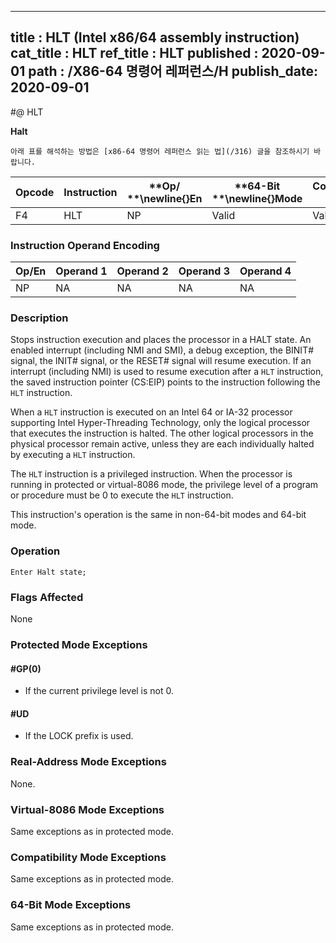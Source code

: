 ----------------------------
title : HLT (Intel x86/64 assembly instruction)
cat_title : HLT
ref_title : HLT
published : 2020-09-01
path : /X86-64 명령어 레퍼런스/H
publish_date: 2020-09-01
----------------------------


#@ HLT

**Halt**

```lec-info
아래 표를 해석하는 방법은 [x86-64 명령어 레퍼런스 읽는 법](/316) 글을 참조하시기 바랍니다.
```

|**Opcode**|**Instruction**|**Op/ **\newline{}**En**|**64-Bit **\newline{}**Mode**|**Compat/**\newline{}**Leg Mode**|**Description**|
|----------|---------------|------------------------|-----------------------------|---------------------------------|---------------|
|F4|HLT|NP|Valid|Valid|Halt|
### Instruction Operand Encoding


|Op/En|Operand 1|Operand 2|Operand 3|Operand 4|
|-----|---------|---------|---------|---------|
|NP|NA|NA|NA|NA|
### Description


Stops instruction execution and places the processor in a HALT state. An enabled interrupt (including NMI and SMI), a debug exception, the BINIT# signal, the INIT# signal, or the RESET# signal will resume execution. If an interrupt (including NMI) is used to resume execution after a `HLT` instruction, the saved instruction pointer (CS:EIP) points to the instruction following the `HLT` instruction.

When a `HLT` instruction is executed on an Intel 64 or IA-32 processor supporting Intel Hyper-Threading Technology, only the logical processor that executes the instruction is halted. The other logical processors in the physical processor remain active, unless they are each individually halted by executing a `HLT` instruction.

The `HLT` instruction is a privileged instruction. When the processor is running in protected or virtual-8086 mode, the privilege level of a program or procedure must be 0 to execute the `HLT` instruction.

This instruction's operation is the same in non-64-bit modes and 64-bit mode.


### Operation

```info-verb
Enter Halt state;
```
### Flags Affected


None


### Protected Mode Exceptions

#### #GP(0)
* If the current privilege level is not 0.

#### #UD
* If the LOCK prefix is used.

### Real-Address Mode Exceptions



None.


### Virtual-8086 Mode Exceptions



Same exceptions as in protected mode.


### Compatibility Mode Exceptions



Same exceptions as in protected mode.


### 64-Bit Mode Exceptions



Same exceptions as in protected mode.


